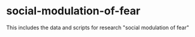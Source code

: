 # social-modulation-of-fear
This includes the data and scripts for research "social modulation of fear"
